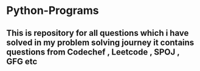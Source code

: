 # Python-Programs

## This is repository for all questions which i have solved in my problem solving journey it contains questions from Codechef , Leetcode , SPOJ , GFG etc 
